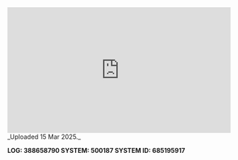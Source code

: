 
<iframe 
  src="https://drive.google.com/file/d/1ScxP7FuS6RkOKJoKw220yo6akzh9xjSX/preview"  
  style="width:100%; aspect-ratio:16/9; border:0;"
  allowfullscreen>
</iframe>
_Uploaded 15 Mar 2025._

**LOG: 388658790
SYSTEM: 500187
SYSTEM ID: 685195917**
